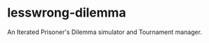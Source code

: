 lesswrong-dilemma
=================

An Iterated Prisoner's Dilemma simulator and Tournament manager.